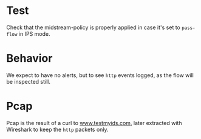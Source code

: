 # Test

Check that the midstream-policy is properly applied in case it's set to
``pass-flow`` in IPS mode.

# Behavior

We expect to have no alerts, but to see ``http`` events logged, as the flow will
be inspected still.

# Pcap

Pcap is the result of a curl to www.testmyids.com, later extracted with
Wireshark to keep the ``http`` packets only.
